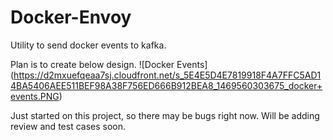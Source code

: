 # Docker-Envoy
Utility to send docker events to kafka.

Plan is to create below design.
![Docker Events]
(https://d2mxuefqeaa7sj.cloudfront.net/s_5E4E5D4E7819918F4A7FFC5AD14BA5406AEE511BEF98A38F756ED666B912BEA8_1469560303675_docker+events.PNG)

Just started on this project, so there may be bugs right now. Will be adding review and test cases soon.
